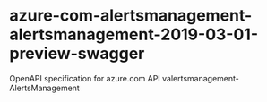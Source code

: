 # azure-com-alertsmanagement-alertsmanagement-2019-03-01-preview-swagger
OpenAPI specification for azure.com API valertsmanagement-AlertsManagement
